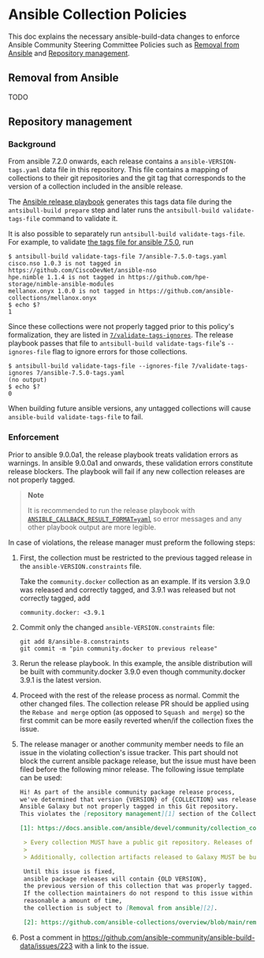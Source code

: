 # Ansible Collection Policies

This doc explains the necessary ansible-build-data changes to enforce
Ansible Community Steering Committee Policies such as [Removal from Ansible][1]
and [Repository management][2].

## Removal from Ansible

TODO

## Repository management

### Background

From ansible 7.2.0 onwards, each release contains a `ansible-VERSION-tags.yaml`
data file in this repository.
This file contains a mapping of collections to their git repositories and the
git tag that corresponds to the version of a collection included in the ansible release.

The [Ansible release playbook][3] generates this tags data file during the
`antsibull-build prepare` step and later runs
the `antsibull-build validate-tags-file` command to validate it.

It is also possible to separately run `antsibull-build validate-tags-file`.
For example, to validate [the tags file for ansible 7.5.0][4], run

``` console
$ antsibull-build validate-tags-file 7/ansible-7.5.0-tags.yaml
cisco.nso 1.0.3 is not tagged in https://github.com/CiscoDevNet/ansible-nso
hpe.nimble 1.1.4 is not tagged in https://github.com/hpe-storage/nimble-ansible-modules
mellanox.onyx 1.0.0 is not tagged in https://github.com/ansible-collections/mellanox.onyx
$ echo $?
1
```

Since these collections were not properly tagged prior to this policy's
formalization, they are listed in [`7/validate-tags-ignores`][4a].
The release playbook passes that file to
`antsibull-build validate-tags-file`'s `--ignores-file` flag to ignore errors
for those collections.

``` console
$ antsibull-build validate-tags-file --ignores-file 7/validate-tags-ignores 7/ansible-7.5.0-tags.yaml
(no output)
$ echo $?
0
```

When building future ansible versions, any untagged collections will cause
`ansible-build validate-tags-file` to fail.

### Enforcement

Prior to ansible 9.0.0a1,
the release playbook treats validation errors as warnings.
In ansible 9.0.0a1 and onwards,
these validation errors constitute release blockers.
The playbook will fail if any new collection releases are not properly tagged.

> **Note**
>
> It is recommended to run the release playbook with
> [`ANSIBLE_CALLBACK_RESULT_FORMAT=yaml`][5] so error messages and any other
> playbook output are more legible.


In case of violations, the release manager must preform the following steps:

1. First, the collection must be restricted to the previous tagged release in
   the `ansible-VERSION.constraints` file.

   Take the `community.docker` collection as an example. If its version 3.9.0
   was released and correctly tagged, and 3.9.1 was released but not correctly
   tagged, add

   ```
   community.docker: <3.9.1
   ```

2. Commit only the changed `ansible-VERSION.constraints` file:

    ```
    git add 8/ansible-8.constraints
    git commit -m "pin community.docker to previous release"
    ```
3. Rerun the release playbook.
   In this example, the ansible distribution will be built with
   community.docker 3.9.0 even though community.docker 3.9.1 is the latest
   version.
4. Proceed with the rest of the release process as normal.
   Commit the other changed files.
   The collection release PR should be applied using the `Rebase and merge`
   option (as opposed to `Squash and merge`) so the first commit can be more
   easily reverted when/if the collection fixes the issue.
5. The release manager or another community member needs to file an issue in
   the violating collection's issue tracker.
   This part should not block the current ansible package release,
   but the issue must have been filed before the following minor release.
   The following issue template can be used:

   ``` markdown
   Hi! As part of the ansible community package release process,
   we've determined that version {VERSION} of {COLLECTION} was released to
   Ansible Galaxy but not properly tagged in this Git repository.
   This violates the [repository management][1] section of the Collection Requirements:

   [1]: https://docs.ansible.com/ansible/devel/community/collection_contributors/collection_requirements.html#repository-management

    > Every collection MUST have a public git repository. Releases of the collection MUST be tagged in said repository. This means that releases MUST be `git tag`ed and that the tag name MUST exactly match the Galaxy version number. Tag names MAY have a `v` prefix, but a collection's tag names MUST have a consistent format from release to release.
    >
    > Additionally, collection artifacts released to Galaxy MUST be built from the sources that are tagged in the collection's git repository as that release. Any changes made during the build process MUST be clearly documented so the collection artifact can be reproduced.

    Until this issue is fixed,
    ansible package releases will contain {OLD VERSION},
    the previous version of this collection that was properly tagged.
    If the collection maintainers do not respond to this issue within a
    reasonable a amount of time,
    the collection is subject to [Removal from ansible][2].

    [2]: https://github.com/ansible-collections/overview/blob/main/removal_from_ansible.rst#collections-not-satisfying-the-collection-requirements

   ```
6. Post a comment in <https://github.com/ansible-community/ansible-build-data/issues/223>
   with a link to the issue.


[1]: https://github.com/ansible-collections/overview/blob/main/removal_from_ansible.rst
[2]: https://docs.ansible.com/ansible/devel/community/collection_contributors/collection_requirements.html#repository-management
[3]: https://github.com/ansible-community/antsibull/blob/main/playbooks/build-single-release.yaml
[4]: https://github.com/ansible-community/ansible-build-data/blob/main/7/ansible-7.5.0-tags.yaml
[4a]: https://github.com/ansible-community/ansible-build-data/blob/main/7/validate-tags-ignores
[5]: https://docs.ansible.com/ansible/latest/collections/ansible/builtin/default_callback.html#parameter-result_format
